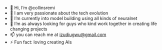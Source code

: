 - 👋 Hi, I’m @collinsremi
- 👀 I am very passionate about the tech evolution
- 🌱 I’m currently into model building using all kinds of neuralnet
- 💞️ I’m as always looking for guys who kind work together in creating life changing projects
- 📫 you can reach me at izudiugwu@gmail.com
- ⚡ Fun fact: loving creating AIs

<!---
collinsremi/collinsremi is a ✨ special ✨ repository because its `README.md` (this file) appears on your GitHub profile.
You can click the Preview link to take a look at your changes.
--->
